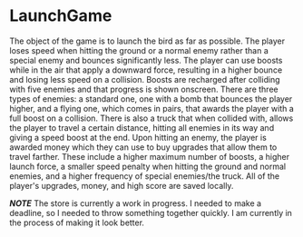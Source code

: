 # LaunchGame

The object of the game is to launch the bird as far as possible. The player loses speed when hitting the ground or a normal enemy rather than a special enemy and bounces significantly less. The player can use boosts while in the air that apply a downward force, resulting in a higher bounce and losing less speed on a collision. Boosts are recharged after colliding with five enemies and that progress is shown onscreen. There are three types of enemies: a standard one, one with a bomb that bounces the player higher, and a flying one, which comes in pairs, that awards the player with a full boost on a collision. There is also a truck that when collided with, allows the player to travel a certain distance, hitting all enemies in its way and giving a speed boost at the end. Upon hitting an enemy, the player is awarded money which they can use to buy upgrades that allow them to travel farther. These include a higher maximum number of boosts, a higher launch force, a smaller speed penalty when hitting the ground and normal enemies, and a higher frequency of special enemies/the truck. All of the player's upgrades, money, and high score are saved locally.

***NOTE***
The store is currently a work in progress. I needed to make a deadline, so I needed to throw something together quickly. I am currently in the process of making it look better.
